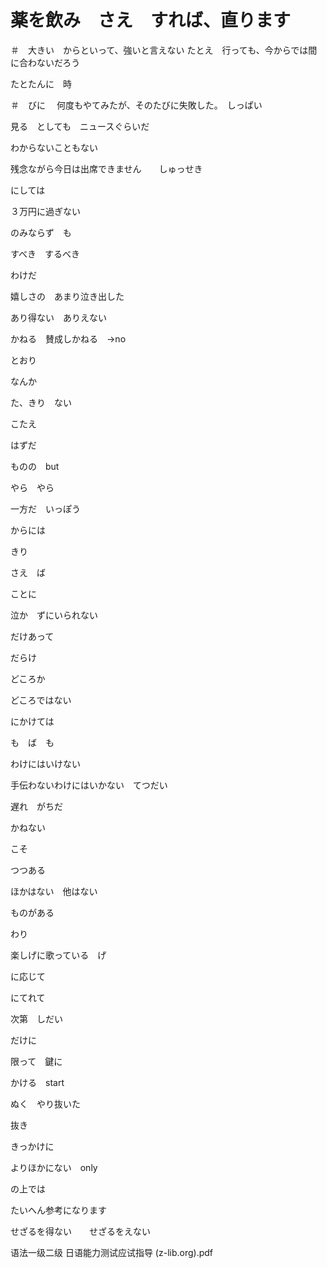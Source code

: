 # 薬を飲み　さえ　すれば、直ります

＃　大きい　からといって、強いと言えない
たとえ　行っても、今からでは間に合わないだろう


たとたんに　時

＃　びに　
何度もやてみたが、そのたびに失敗した。　しっぱい

見る　としても　ニュースぐらいだ

わからないこともない

残念ながら今日は出席できません　　しゅっせき


にしては

３万円に過ぎない

のみならず　も

すべき　するべき

わけだ

嬉しさの　あまり泣き出した

あり得ない　ありえない

かねる　賛成しかねる　->no

とおり

なんか　

た、きり　ない

こたえ

はずだ

ものの　but


やら　やら

一方だ　いっぽう

からには

きり

さえ　ば

ことに

泣か　ずにいられない

だけあって

だらけ

どころか

どころではない

にかけては


も　ば　も

わけにはいけない

手伝わないわけにはいかない　てつだい

遅れ　がちだ

かねない

こそ

つつある

ほかはない　他はない

ものがある

わり

楽しげに歌っている　げ

に応じて

にてれて

次第　しだい

だけに

限って　鍵に

かける　start

ぬく　やり抜いた

抜き

きっかけに

よりほかにない　only

の上では

たいへん参考になります

せざるを得ない　　せざるをえない






语法一级二级 日语能力测试应试指导  (z-lib.org).pdf



























